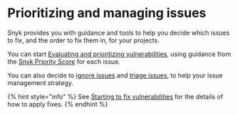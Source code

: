 # Prioritizing and managing issues

Snyk provides you with guidance and tools to help you decide which issues to fix, and the order to fix them in, for your projects.

You can start [Evaluating and prioritizing vulnerabilities](evaluating-and-prioritizing-vulnerabilities.md), using guidance from the [Snyk Priority Score](../starting-to-fix-vulnerabilities/snyk-priority-score.md) for each issue.

You can also decide to [ignore issues](ignore-issues.md) and [triage issues](../triaging-issues.md), to help your issue management strategy.

{% hint style="info" %}
See [Starting to fix vulnerabilities](../starting-to-fix-vulnerabilities/) for the details of how to apply fixes.
{% endhint %}
